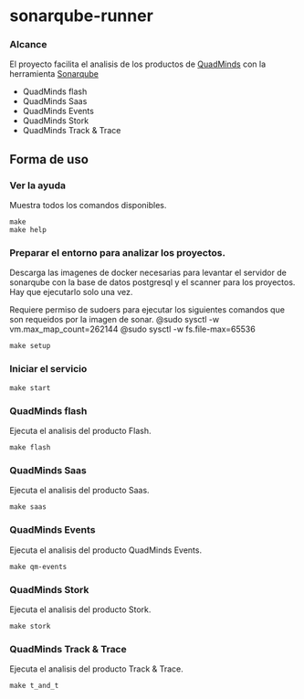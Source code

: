 # sonarqube-runner

### Alcance
El proyecto facilita el analisis de los productos de [QuadMinds](https://www.quadminds.com/)
 con la herramienta [Sonarqube](https://www.sonarqube.org/)

- QuadMinds flash
- QuadMinds Saas
- QuadMinds Events
- QuadMinds Stork
- QuadMinds Track & Trace

## Forma de uso

### Ver la ayuda
Muestra todos los comandos disponibles.

```
make 
make help
```

### Preparar el entorno para analizar los proyectos.
Descarga las imagenes de docker necesarias para levantar el servidor de sonarqube con la base de datos postgresql y el scanner para los proyectos.
Hay que ejecutarlo solo una vez.

Requiere permiso de sudoers para ejecutar los siguientes comandos que son requeidos por la imagen de sonar.
	@sudo sysctl -w vm.max_map_count=262144 
	@sudo sysctl -w fs.file-max=65536


```
make setup 
```


### Iniciar el servicio
```
make start 
```


### QuadMinds flash
Ejecuta el analisis del producto Flash.

```
make flash
```

### QuadMinds Saas
Ejecuta el analisis del producto Saas.

```
make saas
```

### QuadMinds Events
Ejecuta el analisis del producto QuadMinds Events.

```
make qm-events
```

### QuadMinds Stork
Ejecuta el analisis del producto Stork.

```
make stork
```

### QuadMinds Track & Trace
Ejecuta el analisis del producto Track & Trace.

```
make t_and_t
```
